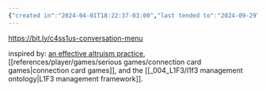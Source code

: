 ```yaml
---
{"created in":"2024-04-01T18:22:37-03:00","last tended to":"2024-09-29T14:28:44-03:00","tags":["🌿","experiment","host","player"],"dg-publish":true,"notestage":["🌿"],"created":"2024-04-01T18:22:37.994-03:00","updated":"2025-02-06T14:34:14.934-03:00","relevancescore":91,"permalink":"/experiments/made-by-me/host/c4ss1us-conversation-menu/","dgPassFrontmatter":true}
---
```


https://bit.ly/c4ss1us-conversation-menu

inspired by: [an effective altruism practice](https://docs.google.com/document/d/1uZ_OaIM9ABvALtTfNSCSx6vP1bK39iOP7Vko1i3X4Ro/edit), [[references/player/games/serious games/connection card games\|connection card games]], and the [[_004_L1F3/l1f3 management ontology\|L1F3 management framework]].